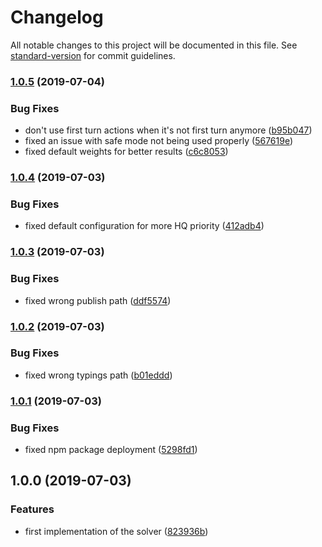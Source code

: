 # Changelog

All notable changes to this project will be documented in this file. See [standard-version](https://github.com/conventional-changelog/standard-version) for commit guidelines.

### [1.0.5](https://github.com/ffxiv-teamcraft/crafting-solver/compare/v1.0.4...v1.0.5) (2019-07-04)


### Bug Fixes

* don't use first turn actions when it's not first turn anymore ([b95b047](https://github.com/ffxiv-teamcraft/crafting-solver/commit/b95b047))
* fixed an issue with safe mode not being used properly ([567619e](https://github.com/ffxiv-teamcraft/crafting-solver/commit/567619e))
* fixed default weights for better results ([c6c8053](https://github.com/ffxiv-teamcraft/crafting-solver/commit/c6c8053))



### [1.0.4](https://github.com/ffxiv-teamcraft/crafting-solver/compare/v1.0.3...v1.0.4) (2019-07-03)


### Bug Fixes

* fixed default configuration for more HQ priority ([412adb4](https://github.com/ffxiv-teamcraft/crafting-solver/commit/412adb4))



### [1.0.3](https://github.com/ffxiv-teamcraft/crafting-solver/compare/v1.0.2...v1.0.3) (2019-07-03)


### Bug Fixes

* fixed wrong publish path ([ddf5574](https://github.com/ffxiv-teamcraft/crafting-solver/commit/ddf5574))



### [1.0.2](https://github.com/ffxiv-teamcraft/crafting-solver/compare/v1.0.1...v1.0.2) (2019-07-03)


### Bug Fixes

* fixed wrong typings path ([b01eddd](https://github.com/ffxiv-teamcraft/crafting-solver/commit/b01eddd))



### [1.0.1](https://github.com/ffxiv-teamcraft/crafting-solver/compare/v1.0.0...v1.0.1) (2019-07-03)


### Bug Fixes

* fixed npm package deployment ([5298fd1](https://github.com/ffxiv-teamcraft/crafting-solver/commit/5298fd1))



## 1.0.0 (2019-07-03)


### Features

* first implementation of the solver ([823936b](https://github.com/ffxiv-teamcraft/crafting-solver/commit/823936b))
